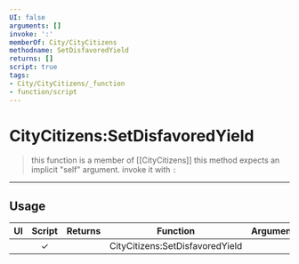 ```yaml
---
UI: false
arguments: []
invoke: ':'
memberOf: City/CityCitizens
methodname: SetDisfavoredYield
returns: []
script: true
tags:
- City/CityCitizens/_function
- function/script
---
```

# CityCitizens:SetDisfavoredYield
> this function is a member of [[CityCitizens]]
> this method expects an implicit "self" argument. invoke it with `:`
-----
## Usage
|  UI | Script | Returns | Function | Arguments |
|:---:|:------:|-------:|:--------:|:---------|
| |✓||CityCitizens:SetDisfavoredYield||

